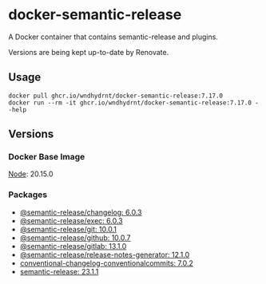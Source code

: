 # docker-semantic-release

A Docker container that contains semantic-release and plugins.

Versions are being kept up-to-date by Renovate.

## Usage

```shell
docker pull ghcr.io/wndhydrnt/docker-semantic-release:7.17.0
docker run --rm -it ghcr.io/wndhydrnt/docker-semantic-release:7.17.0 --help
```

## Versions

### Docker Base Image

[Node](https://hub.docker.com/_/node): 20.15.0

### Packages

- [@semantic-release/changelog: 6.0.3](https://www.npmjs.com/package/@semantic-release/changelog/v/6.0.3)
- [@semantic-release/exec: 6.0.3](https://www.npmjs.com/package/@semantic-release/exec/v/6.0.3)
- [@semantic-release/git: 10.0.1](https://www.npmjs.com/package/@semantic-release/git/v/10.0.1)
- [@semantic-release/github: 10.0.7](https://www.npmjs.com/package/@semantic-release/github/v/10.0.7)
- [@semantic-release/gitlab: 13.1.0](https://www.npmjs.com/package/@semantic-release/gitlab/v/13.1.0)
- [@semantic-release/release-notes-generator: 12.1.0](https://www.npmjs.com/package/@semantic-release/release-notes-generator/v/12.1.0)
- [conventional-changelog-conventionalcommits: 7.0.2](https://www.npmjs.com/package/conventional-changelog-conventionalcommits/v/7.0.2)
- [semantic-release: 23.1.1](https://www.npmjs.com/package/semantic-release/v/23.1.1)
